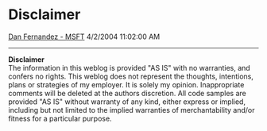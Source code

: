 <div id="page">

# Disclaimer

[Dan Fernandez -
MSFT](https://social.msdn.microsoft.com/profile/Dan%20Fernandez%20-%20MSFT)
4/2/2004 11:02:00 AM

-----

<div id="content">

**Disclaimer**  
The information in this weblog is provided "AS IS" with no warranties,
and confers no rights. This weblog does not represent the thoughts,
intentions, plans or strategies of my employer. It is solely my opinion.
Inappropriate comments will be deleted at the authors discretion. All
code samples are provided "AS IS" without warranty of any kind, either
express or implied, including but not limited to the implied warranties
of merchantability and/or fitness for a particular purpose.

</div>

</div>

